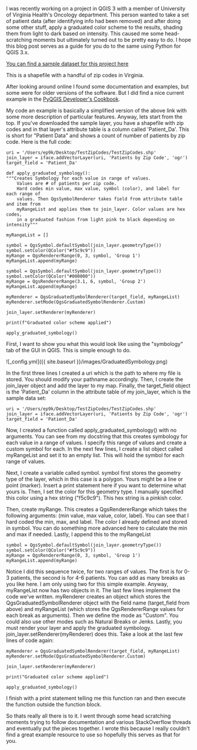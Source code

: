 I was recently working on a project in QGIS 3 with a member of University of Virginia Health's Oncology
department. This person wanted to take a set of patient data (after identifying info had
been removed) and after doing some other stuff, apply a graduated color scheme to the
results, shading them from light to dark based on intensity. This caused me some head-scratching moments but
ultimately turned out to be pretty easy to do. I hope this blog post serves as a guide for you do to the same
using Python for QGIS 3.x.

[You can find a sample dataset for this project here](https://github.com/epurpur/PyQGIS-Scripts/blob/master/TestZipCodes.zip)

This is a shapefile with a handful of zip codes in Virginia.

After looking around online I found some documentation and examples, but some were for
older versions of the software. But I did find a nice current example in the [PyQGIS 
Developer's Cookbook](https://docs.qgis.org/testing/en/docs/pyqgis_developer_cookbook/vector.html).

My code an example is basically a simplified version of the above link with some more 
description of particular features. Anyway, lets start from the top. If you've downloaded
the sample layer, you have a shapefile with zip codes and in that layer's attribute table
is a column called 'Patient_Da'. This is short for "Patient Data" and shows a count
of number of patients by zip code. Here is the full code:


    uri = '/Users/ep9k/Desktop/TestZipCodes/TestZipCodes.shp'
    join_layer = iface.addVectorLayer(uri, 'Patients by Zip Code', 'ogr')
    target_field = 'Patient_Da'

    ﻿def apply_graduated_symbology():
    """Creates Symbology for each value in range of values. 
        Values are # of patients per zip code.
        Hard codes min value, max value, symbol (color), and label for each range of 
        values. Then QgsSymbolRenderer takes field from attribute table and item from 
        myRangeList and applies them to join_layer. Color values are hex codes, 
        in a graduated fashion from light pink to black depending on intensity"""
        
    myRangeList = []

    symbol = QgsSymbol.defaultSymbol(join_layer.geometryType())     
    symbol.setColor(QColor("#f5c9c9"))                              
    myRange = QgsRendererRange(0, 3, symbol, 'Group 1')                   
    myRangeList.append(myRange)                                     

    symbol = QgsSymbol.defaultSymbol(join_layer.geometryType())
    symbol.setColor(QColor("#000000"))
    myRange = QgsRendererRange(3.1, 6, symbol, 'Group 2')
    myRangeList.append(myRange)

    myRenderer = QgsGraduatedSymbolRenderer(target_field, myRangeList)  
    myRenderer.setMode(QgsGraduatedSymbolRenderer.Custom)               

    join_layer.setRenderer(myRenderer)                                  
    
    print(f"Graduated color scheme applied")

    apply_graduated_symbology()

First, I want to show you what this would look like using the "symbology" tab of the GUI
in QGIS. This is simple enough to do.



![_config.yml]({{ site.baseurl }}/images/GraduatedSymbology.png)

In the first three lines I created a uri which is the path to where my file is stored.
You should modify your pathname accordingly. Then, I create the join_layer object and 
add the layer to my map. Finally, the target_field object is the 'Patient_Da' column in
the attribute table of my join_layer, which is the sample data set:


    uri = '/Users/ep9k/Desktop/TestZipCodes/TestZipCodes.shp'
    join_layer = iface.addVectorLayer(uri, 'Patients by Zip Code', 'ogr')
    target_field = 'Patient_Da'


Now, I created a function called apply_graduated_symbology() with no arguments. You can 
see from my docstring that this creates symbology for each value in a range of values. I
specify this range of values and create a custom symbol for each. 
In the next few lines, I create a list object called myRangeList and set it to an empty
list. This will hold the symbol for each range of values. 

Next, I create a variable called symbol. symbol first stores the geometry type of the
layer, which in this case is a polygon. Yours might be a line or point (marker). Insert
a print statement here if you want to determine what yours is. Then, I set the color
for this geometry type. I manually specified this color using a hex string ("f5c9c9"). 
This hex string is a pinkish color.

Then, create myRange. This creates a QgsRendererRange which takes the following arguments:
(min value, max value, color, label). You can see that I hard coded the min, max, and
label. The color I already defined and stored in symbol. You can do something more
advanced here to calculate the min and max if needed. Lastly, I append this to the
myRangeList

 
    symbol = QgsSymbol.defaultSymbol(join_layer.geometryType())     
    symbol.setColor(QColor("#f5c9c9"))                              
    myRange = QgsRendererRange(0, 3, symbol, 'Group 1')                   
    myRangeList.append(myRange)


Notice I did this sequence twice, for two ranges of values. The first is for 0-3 patients,
the second is for 4-6 patients. You can add as many breaks as you like here. I am only 
using two for this simple example. Anyway, myRangeList now has two objects in it. The last
few lines implement the code we've written. myRenderer creates an object which stores the 
QgsGraduatedSymbolRenderer object with the field name (target_field from above) and 
myRangeList (which stores the QgsRendererRange values for each break as arguments). Then
we define the mode as "Custom". You could also use other modes such as Natural Breaks or
Jenks.
Lastly, you must render your layer and apply the graduated symbology. 
join_layer.setRenderer(myRenderer) does this. Take a look at the last few lines of code
again:


    myRenderer = QgsGraduatedSymbolRenderer(target_field, myRangeList)  
    myRenderer.setMode(QgsGraduatedSymbolRenderer.Custom)               

    join_layer.setRenderer(myRenderer)                                  
    
    print("Graduated color scheme applied")
    
    apply_graduated_symbology()
    
    
I finish with a print statement telling me this function ran and then execute the function
outside the function block.

So thats really all there is to it. I went through some head scratching moments trying to
follow documentation and various StackOverflow threads and eventually put the pieces
together. I wrote this because I really couldn't find a great example resource to use
so hopefully this serves as that for you.


